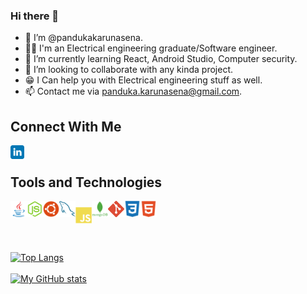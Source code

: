 ### Hi there 👋

- 👋 I’m @pandukakarunasena.
- :factory_worker: I'm an Electrical engineering graduate/Software engineer.
- 🌱 I’m currently learning React, Android Studio, Computer security.
- 💞️ I’m looking to collaborate with any kinda project.
- :grin: I Can help you with Electrical engineering stuff as well.
- 📫 Contact me via panduka.karunasena@gmail.com.


## Connect With Me

[<img align="left" alt="maneeshaindrachapa | LinkedIn" width="22px" src="https://raw.githubusercontent.com/maneeshaindrachapa/maneeshaindrachapa/master/assets/icons/social/linkedin.svg"/>][linkedin]
<br>

## Tools and Technologies
<img align="left" alt="Java" width="26px" src="https://raw.githubusercontent.com/maneeshaindrachapa/maneeshaindrachapa/master/assets/icons/languages/java.svg" style="margin-bottom:5px"/>
<img align="left" alt="NodeJS" width="26px" src="https://raw.githubusercontent.com/maneeshaindrachapa/maneeshaindrachapa/master/assets/icons/languages/nodejs.svg" style="margin-bottom:5px"/>
<img align="left" alt="Ubunutu" width="26px" src="https://raw.githubusercontent.com/maneeshaindrachapa/maneeshaindrachapa/master/assets/icons/linux/ubuntu.svg" style="margin-bottom:5px"/>
<img align="left" alt="MySQL" width="26px" src="https://raw.githubusercontent.com/maneeshaindrachapa/maneeshaindrachapa/master/assets/icons/database/mysql.svg" style="margin-bottom:5px"/>
<img align="left" alt="js" width="26px" src="https://raw.githubusercontent.com/maneeshaindrachapa/maneeshaindrachapa/master/assets/icons/web-languages/js.svg" style="margin-top:10px" style="margin-bottom:5px"/>
<img align="left" alt="mongodb" width="26px" src="https://raw.githubusercontent.com/maneeshaindrachapa/maneeshaindrachapa/master/assets/icons/database/mongodb.svg" style="margin-bottom:5px"/>
<img align="left" alt="git" width="26px" src="https://raw.githubusercontent.com/maneeshaindrachapa/maneeshaindrachapa/master/assets/icons/version/git.svg" style="margin-bottom:5px"/>
<img align="left" alt="css" width="26px" src="https://raw.githubusercontent.com/maneeshaindrachapa/maneeshaindrachapa/master/assets/icons/web-languages/css3.svg" style="margin-bottom:5px"/>
<img align="left" alt="html" width="26px" src="https://raw.githubusercontent.com/maneeshaindrachapa/maneeshaindrachapa/master/assets/icons/web-languages/html5.svg" style="margin-bottom:5px"/>
<br>
<br>

[linkedin]: https://www.linkedin.com/in/pandukakarunasena/
<br>
<br>
[![Top Langs](https://github-readme-stats.vercel.app/api/top-langs/?username=pandukakarunasena&layout=compact)](https://github.com/anuraghazra/github-readme-stats)
<br>
<br>
[![My GitHub stats](https://github-readme-stats.vercel.app/api?username=pandukakarunasena&count_private=true&show_icons=true)](https://github.com/anuraghazra/github-readme-stats)
<br>


<!---
pandukakarunasena/pandukakarunasena is a ✨ special ✨ repository because its `README.md` (this file) appears on your GitHub profile.
You can click the Preview link to take a look at your changes.
--->
